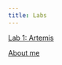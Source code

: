 ```yaml
---
title: Labs
---
```


[Lab 1: Artemis](/ECE-4160/labs/lab1/writeup)

<!-- # About Me
## Rishi Kansara, rkk58


![Head Shot](https://raw.githubusercontent.com/rkansara1/rkansara1.github.io/main/headshot.png)

I am a senior studying Mechanical Engineering at Cornell University. I hope to learn more about autonomous robots in this class!
 -->

[About me](/ECE-4160/about)
